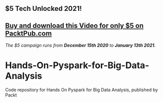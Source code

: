 ## $5 Tech Unlocked 2021!
[Buy and download this Video for only $5 on PacktPub.com](https://www.packtpub.com/product/hands-on-pyspark-for-big-data-analysis-video/9781789530056)
-----
*The $5 campaign         runs from __December 15th 2020__ to __January 13th 2021.__*

# Hands-On-Pyspark-for-Big-Data-Analysis
Code repository for Hands On Pyspark for Big Data Analysis, published by Packt
